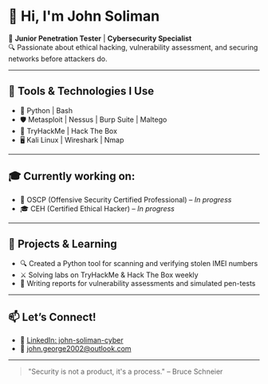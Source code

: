 # 👋 Hi, I'm John Soliman

🎯 **Junior Penetration Tester** | **Cybersecurity Specialist**  
🔍 Passionate about ethical hacking, vulnerability assessment, and securing networks before attackers do.

---

## 🧰 Tools & Technologies I Use

- 🐍 Python | Bash
- 🛡️ Metasploit | Nessus | Burp Suite | Maltego
- 🧠 TryHackMe | Hack The Box
- 🖥️ Kali Linux | Wireshark | Nmap

---

## 🎓 Currently working on:

- 🧪 OSCP (Offensive Security Certified Professional) – *In progress*  
- 🎓 CEH (Certified Ethical Hacker) – *In progress*

---

## 📂 Projects & Learning

- 🔍 Created a Python tool for scanning and verifying stolen IMEI numbers
- ⚔️ Solving labs on TryHackMe & Hack The Box weekly
- 📝 Writing reports for vulnerability assessments and simulated pen-tests

---

## 📫 Let’s Connect!

- 💼 [LinkedIn: john-soliman-cyber](https://www.linkedin.com/in/john-soliman-cyber)
- 📧 john.george2002@outlook.com

---

> "Security is not a product, it's a process." – Bruce Schneier
